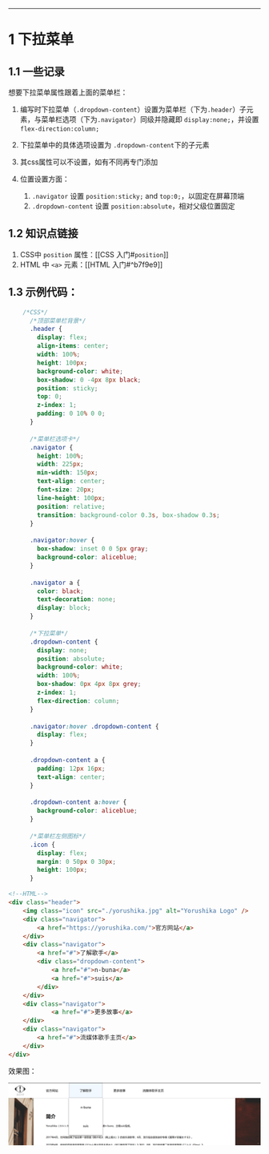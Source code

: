 ‍

---

# 1 下拉菜单

## 1.1 一些记录

想要下拉菜单属性跟着上面的菜单栏：

1. 编写时下拉菜单（`.dropdown-content`​）设置为菜单栏（下为`.header`​）子元素，与菜单栏选项（下为`.navigator`​）同级并隐藏即 `display:none;`​，并设置 `flex-direction:column;`​
2. 下拉菜单中的具体选项设置为 `.dropdown-content`​ 下的子元素
3. 其css属性可以不设置，如有不同再专门添加
4. 位置设置方面：

    1. ​`.navigator`​ 设置 `position:sticky;`​ and `top:0;`​，以固定在屏幕顶端
    2. ​`.dropdown-content`​ 设置 `position:absolute`​，相对父级位置固定

## 1.2 知识点链接

1. CSS中 `position`​ 属性：[[CSS 入门#`position`​]]
2. HTML 中 `<a>`​ 元素：[[HTML 入门#^b7f9e9]]

## 1.3 示例代码：

```css
	/*CSS*/
	  /*顶部菜单栏背景*/
      .header {
        display: flex;
        align-items: center;
        width: 100%;
        height: 100px;
        background-color: white;
        box-shadow: 0 -4px 8px black;
        position: sticky;
        top: 0;
        z-index: 1;
        padding: 0 10% 0 0;
      }

      /*菜单栏选项卡*/
      .navigator {
        height: 100%;
        width: 225px;
        min-width: 150px;
        text-align: center;
        font-size: 20px;
        line-height: 100px;
        position: relative;
        transition: background-color 0.3s, box-shadow 0.3s;
      }

      .navigator:hover {
        box-shadow: inset 0 0 5px gray;
        background-color: aliceblue;
      }

      .navigator a {
        color: black;
        text-decoration: none;
        display: block;
      }

      /*下拉菜单*/
      .dropdown-content {
        display: none;
        position: absolute;
        background-color: white;
        width: 100%;
        box-shadow: 0px 4px 8px grey;
        z-index: 1;
        flex-direction: column;
      }

      .navigator:hover .dropdown-content {
        display: flex;
      }

      .dropdown-content a {
        padding: 12px 16px;
        text-align: center;
      }

      .dropdown-content a:hover {
        background-color: aliceblue;
      }

      /*菜单栏左侧图标*/
      .icon {
        display: flex;
        margin: 0 50px 0 30px;
        height: 100px;
      }
```

```html
<!--HTML-->
<div class="header">
	<img class="icon" src="./yorushika.jpg" alt="Yorushika Logo" />
    <div class="navigator">
        <a href="https://yorushika.com/">官方网站</a>
    </div>
    <div class="navigator">
        <a href="#">了解歌手</a>
        <div class="dropdown-content">
	        <a href="#">n-buna</a>
		    <a href="#">suis</a>
        </div>
    </div>
    <div class="navigator">
	        <a href="#">更多故事</a>
    </div>
    <div class="navigator">
        <a href="#">流媒体歌手主页</a>
    </div>
</div>
```

效果图：


![大作业项目经验-下拉菜单示意图](assets/大作业项目经验-下拉菜单示意图-20250303092617-m8q9b48.png)
